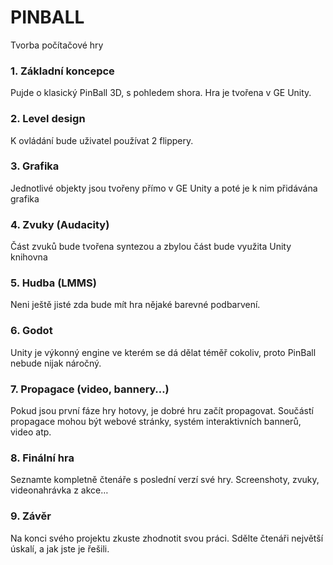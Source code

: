 # PINBALL

Tvorba počítačové hry

### 1. Základní koncepce

Pujde o klasický PinBall 3D, s pohledem shora. Hra je tvořena v GE Unity.

### 2. Level design

K ovládání bude uživatel používat 2 flippery. 


### 3. Grafika

Jednotlivé objekty jsou tvořeny přímo v GE Unity a poté je k nim přidávána grafika

### 4. Zvuky (Audacity)

Část zvuků bude tvořena syntezou a zbylou část bude využita Unity knihovna

### 5. Hudba (LMMS)

Neni ještě jisté zda bude mít hra nějaké barevné podbarvení.


### 6. Godot

Unity je výkonný engine ve kterém se dá dělat téměř cokoliv, proto PinBall nebude nijak náročný. 

### 7. Propagace (video, bannery…)

Pokud jsou první fáze hry hotovy, je dobré hru začít propagovat. Součástí propagace mohou být webové stránky, systém interaktivních bannerů, video atp.

### 8. Finální hra

Seznamte kompletně čtenáře s poslední verzí své hry. Screenshoty, zvuky, videonahrávka z akce…

### 9. Závěr

Na konci svého projektu zkuste zhodnotit svou práci. Sdělte čtenáři největší úskalí, a jak jste je řešili.
